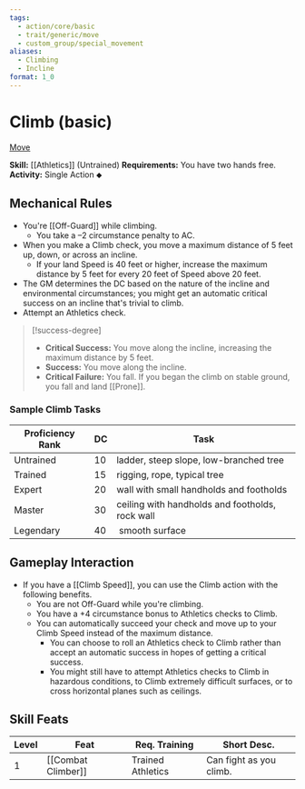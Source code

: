```yaml
---
tags:
  - action/core/basic
  - trait/generic/move
  - custom_group/special_movement
aliases:
  - Climbing
  - Incline
format: 1_0
---
```

# Climb (basic) [](#Actions "Single Action")

[Move](Move.md "General Trait")

**Skill:** [[Athletics]] (Untrained)
**Requirements:** You have two hands free.
**Activity:** Single Action ⬥

## Mechanical Rules

- You're [[Off-Guard]] while climbing.
	- You take a –2 circumstance penalty to AC.
- When you make a Climb check, you move a maximum distance of 5 feet up, down, or across an incline. 
	- If your land Speed is 40 feet or higher, increase the maximum distance by 5 feet for every 20 feet of Speed above 20 feet. 
- The GM determines the DC based on the nature of the incline and environmental circumstances; you might get an automatic critical success on an incline that's trivial to climb. 
- Attempt an Athletics check.

> [!success-degree]
>- **Critical Success:** You move along the incline, increasing the maximum distance by 5 feet.  
>- **Success:** You move along the incline.  
>- **Critical Failure:** You fall. If you began the climb on stable ground, you fall and land [[Prone]].

### Sample Climb Tasks

| **Proficiency Rank** | **DC** | Task                                            |
| -------------------- | ------ | ----------------------------------------------- |
| Untrained            | 10     | ladder, steep slope, low-branched tree          |
| Trained              | 15     | rigging, rope, typical tree                     |
| Expert               | 20     | wall with small handholds and footholds         |
| Master               | 30     | ceiling with handholds and footholds, rock wall |
| Legendary            | 40     |  smooth surface                                 |

## Gameplay Interaction

- If you have a [[Climb Speed]], you can use the Climb action with the following benefits.
	- You are not Off-Guard while you're climbing.
	- You have a +4 circumstance bonus to Athletics checks to Climb.
	- You can automatically succeed your check and move up to your Climb Speed instead of the maximum distance.
		- You can choose to roll an Athletics check to Climb rather than accept an automatic success in hopes of getting a critical success. 
		- You might still have to attempt Athletics checks to Climb in hazardous conditions, to Climb extremely difficult surfaces, or to cross horizontal planes such as ceilings.

## Skill Feats

| Level | Feat               | Req. Training     | Short Desc.             |
| ----- | ------------------ | ----------------- | ----------------------- |
| 1     | [[Combat Climber]] | Trained Athletics | Can fight as you climb. |
